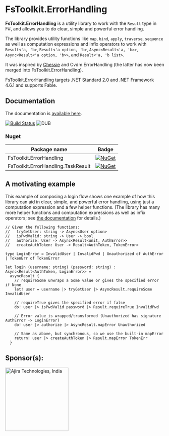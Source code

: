 # FsToolkit.ErrorHandling

**FsToolkit.ErrorHandling** is a utility library to work with the `Result` type in F#, and allows you to do clear, simple and powerful error handling. 

The library provides utility functions like `map`, `bind`, `apply`, `traverse`, `sequence` as well as computation expressions and infix operators to work with `Result<'a, 'b>`, `Result<'a option, 'b>`, `Async<Result<'a, 'b>>`, `Async<Result<'a option, 'b>>`, and `Result<'a, 'b list>`.

It was inspired by [Chessie](https://github.com/fsprojects/Chessie) and Cvdm.ErrorHandling (the latter has now been merged into FsToolkit.ErrorHandling).

FsToolkit.ErrorHandling targets .NET Standard 2.0 and .NET Framework 4.6.1 and supports Fable.

Documentation
-------------

The documentation is [available here](https://demystifyfp.gitbook.io/fstoolkit-errorhandling).

[![Build Status](https://img.shields.io/travis/demystifyfp/FsToolkit.ErrorHandling/master.svg)](https://travis-ci.org/demystifyfp/FsToolkit.ErrorHandling)  ![DUB](https://img.shields.io/dub/l/vibe-d.svg)

### Nuget

| Package name | Badge |
| --- | --- |
| FsToolkit.ErrorHandling | [![NuGet](https://img.shields.io/nuget/v/FsToolkit.ErrorHandling.svg)](https://www.nuget.org/packages/FsToolkit.ErrorHandling)
| FsToolkit.ErrorHandling.TaskResult | [![NuGet](https://img.shields.io/nuget/v/FsToolkit.ErrorHandling.TaskResult.svg)](https://www.nuget.org/packages/FsToolkit.ErrorHandling.TaskResult)


A motivating example
--------------------

This example of composing a login flow shows one example of how this library can aid in clear, simple, and powerful error handling, using just a computation expression and a few helper functions. (The library has many more helper functions and computation expressions as well as infix operators; see [the documentation](https://demystifyfp.gitbook.io/fstoolkit-errorhandling) for details.)

```f#
// Given the following functions:
//   tryGetUser: string -> Async<User option>
//   isPwdValid: string -> User -> bool
//   authorize: User -> Async<Result<unit, AuthError>>
//   createAuthToken: User -> Result<AuthToken, TokenError>

type LoginError = InvalidUser | InvalidPwd | Unauthorized of AuthError | TokenErr of TokenError

let login (username: string) (password: string) : Async<Result<AuthToken, LoginError>> =
  asyncResult {
    // requireSome unwraps a Some value or gives the specified error if None
    let! user = username |> tryGetUser |> AsyncResult.requireSome InvalidUser

    // requireTrue gives the specified error if false
    do! user |> isPwdValid password |> Result.requireTrue InvalidPwd

    // Error value is wrapped/transformed (Unauthorized has signature AuthError -> LoginError)
    do! user |> authorize |> AsyncResult.mapError Unauthorized

    // Same as above, but synchronous, so we use the built-in mapError
    return! user |> createAuthToken |> Result.mapError TokenErr
  }
```

## Sponsor(s):

<a href="https://www.ajira.tech"><img src="./Ajira-logo.png" alt="Ajira Technologies, India" width="200" /></a>
